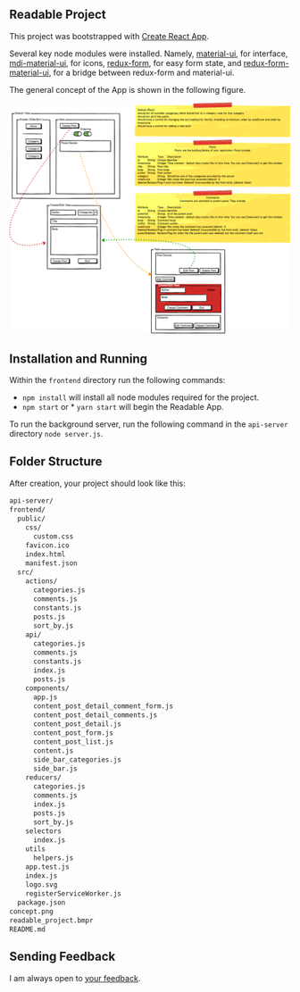 ## Readable Project

This project was bootstrapped with [Create React App](https://github.com/facebookincubator/create-react-app).

Several key node modules were installed. Namely, [material-ui](https://material-ui.com), for interface, [mdi-material-ui](https://github.com/TeamWertarbyte/mdi-material-ui), for icons, [redux-form](https://redux-form.com/7.4.2/), for easy form state, and [redux-form-material-ui](https://github.com/erikras/redux-form-material-ui/tree/5.0), for a bridge between redux-form and material-ui.

The general concept of the App is shown in the following figure.

![alt text](./concept.png)

## Installation and Running
Within the `frontend` directory run the following commands:
* `npm install` will install all node modules required for the project.
* `npm start` or * `yarn start` will begin the Readable App.

To run the background server, run the following command in the `api-server` directory `node server.js`.

## Folder Structure

After creation, your project should look like this:

```
api-server/
frontend/
  public/
    css/
      custom.css
    favicon.ico
    index.html
    manifest.json
  src/
    actions/
      categories.js
      comments.js
      constants.js
      posts.js
      sort_by.js
    api/
      categories.js
      comments.js
      constants.js
      index.js
      posts.js
    components/
      app.js
      content_post_detail_comment_form.js
      content_post_detail_comments.js
      content_post_detail.js
      content_post_form.js
      content_post_list.js
      content.js
      side_bar_categories.js
      side_bar.js
    reducers/
      categories.js
      comments.js
      index.js
      posts.js
      sort_by.js
    selectors
      index.js
    utils
      helpers.js
    app.test.js
    index.js
    logo.svg
    registerServiceWorker.js
  package.json
concept.png
readable_project.bmpr
README.md
```

## Sending Feedback

I am always open to [your feedback](http://jessequinn.info).
